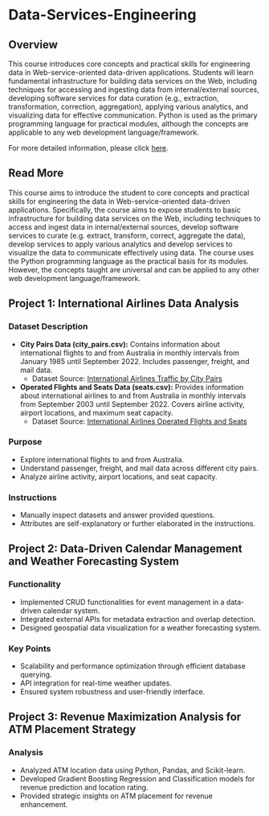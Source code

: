# Data-Services-Engineering

## Overview

This course introduces core concepts and practical skills for engineering data in Web-service-oriented data-driven applications. Students will learn fundamental infrastructure for building data services on the Web, including techniques for accessing and ingesting data from internal/external sources, developing software services for data curation (e.g., extraction, transformation, correction, aggregation), applying various analytics, and visualizing data for effective communication. Python is used as the primary programming language for practical modules, although the concepts are applicable to any web development language/framework.

For more detailed information, please click [here](#read-more).

## Read More

This course aims to introduce the student to core concepts and practical skills for engineering the data in Web-service-oriented data-driven applications. Specifically, the course aims to expose students to basic infrastructure for building data services on the Web, including techniques to access and ingest data in internal/external sources, develop software services to curate (e.g. extract, transform, correct, aggregate the data), develop services to apply various analytics and develop services to visualize the data to communicate effectively using data. The course uses the Python programming language as the practical basis for its modules. However, the concepts taught are universal and can be applied to any other web development language/framework.

## Project 1: International Airlines Data Analysis

### Dataset Description
- **City Pairs Data (city_pairs.csv):** Contains information about international flights to and from Australia in monthly intervals from January 1985 until September 2022. Includes passenger, freight, and mail data.
    - Dataset Source: [International Airlines Traffic by City Pairs](https://data.gov.au/data/dataset/international-airlines-traffic-by-city-pairs/resource/ebcafd83-9514-4f72-a995-fe7ee90cb9da)
- **Operated Flights and Seats Data (seats.csv):** Provides information about international airlines to and from Australia in monthly intervals from September 2003 until September 2022. Covers airline activity, airport locations, and maximum seat capacity.
    - Dataset Source: [International Airlines Operated Flights and Seats](https://data.datahub.freightaustralia.gov.au/dataset/international-airlines-operated-flights-andseats)

### Purpose
- Explore international flights to and from Australia.
- Understand passenger, freight, and mail data across different city pairs.
- Analyze airline activity, airport locations, and seat capacity.

### Instructions
- Manually inspect datasets and answer provided questions.
- Attributes are self-explanatory or further elaborated in the instructions.

## Project 2: Data-Driven Calendar Management and Weather Forecasting System

### Functionality
- Implemented CRUD functionalities for event management in a data-driven calendar system.
- Integrated external APIs for metadata extraction and overlap detection.
- Designed geospatial data visualization for a weather forecasting system.
  
### Key Points
- Scalability and performance optimization through efficient database querying.
- API integration for real-time weather updates.
- Ensured system robustness and user-friendly interface.

## Project 3: Revenue Maximization Analysis for ATM Placement Strategy

### Analysis
- Analyzed ATM location data using Python, Pandas, and Scikit-learn.
- Developed Gradient Boosting Regression and Classification models for revenue prediction and location rating.
- Provided strategic insights on ATM placement for revenue enhancement.
